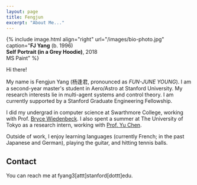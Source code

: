 ```yaml
---
layout: page
title: Fengjun
excerpt: "About Me..."
---
```


{% include image.html
align="right"
url="/images/bio-photo.jpg"
caption="<b>FJ Yang</b> (b. 1996)<br/><b>Self Portrait (in a Grey Hoodie)</b>, 2018<br/>MS Paint"
%}

Hi there!

My name is Fengjun Yang (杨逢君, pronounced as *FUN-JUNE YOUNG*). I am a
second-year master's student in Aero/Astro at Stanford University. My research
interests lie in multi-agent systems and control theory. I am currently
supported by a Stanford Graduate Engineering Fellowship.


I did my undergrad in computer science at Swarthmore College, working with
Prof. [Bryce Wiedenbeck](https://www.cs.swarthmore.edu/~bryce/). I also spent a
summer at The University of Tokyo as a research intern, working with [Prof. Yu
Chen](http://www.k.u-tokyo.ac.jp/pros-e/person/yu_chen/yu_chen.htm). 

Outside of work, I enjoy learning languages (currently French; in the past
Japanese and German), playing the guitar, and hitting tennis balls.

## Contact
You can reach me at fyang3[attt]stanford[dottt]edu.
